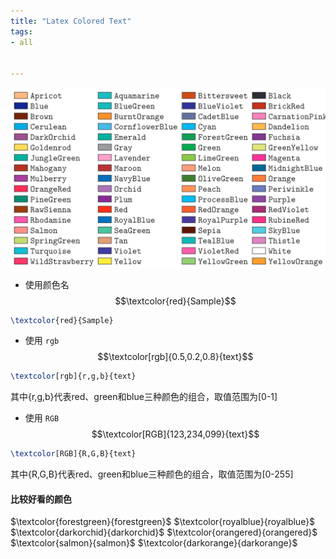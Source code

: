 ```yaml
---
title: "Latex Colored Text"
tags:
- all


---
```

![](notes/2022/2022.3/assets/img_2022-10-15-5.png)

- 使用颜色名
$$\textcolor{red}{Sample}$$

```latex
\textcolor{red}{Sample}
```

- 使用 `rgb`
$$\textcolor[rgb]{0.5,0.2,0.8}{text}$$

```latex
\textcolor[rgb]{r,g,b}{text}
```

其中{r,g,b}代表red、green和blue三种颜色的组合，取值范围为[0-1]

- 使用 `RGB`
$$\textcolor[RGB]{123,234,099}{text}$$

```latex
\textcolor[RGB]{R,G,B}{text}
```

其中{R,G,B}代表red、green和blue三种颜色的组合，取值范围为[0-255]

#### 比较好看的颜色

$\textcolor{forestgreen}{forestgreen}$
$\textcolor{royalblue}{royalblue}$
$\textcolor{darkorchid}{darkorchid}$
$\textcolor{orangered}{orangered}$
$\textcolor{salmon}{salmon}$
$\textcolor{darkorange}{darkorange}$
